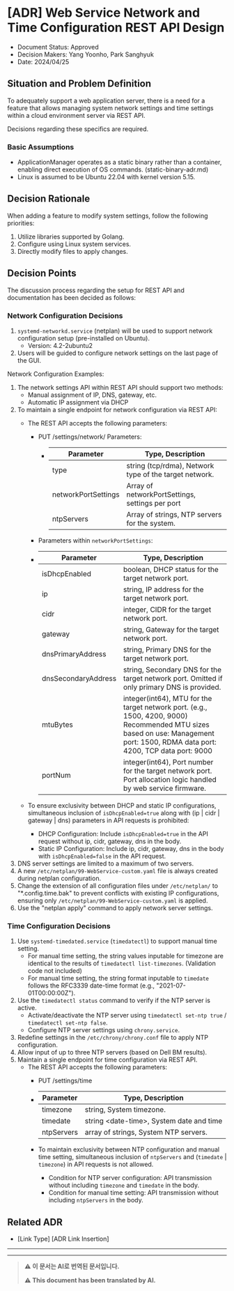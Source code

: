 <!-- [아래에 상황과 문제를 정의합니다, 예를 들면, 자유 형식으로 2~3 문장으로 간결하게 설명하면 좋습니다.]-->
<!-- 선택사항 -->
<!-- [제안됨 | 거부됨 | 승인됨 | 폐기됨 | ... | [ADR-0005](0005-example.md)로 대체됨] -->
# [ADR] Web Service Network and Time Configuration REST API Design

* Document Status: Approved <!-- [Proposed | Rejected | Approved | Abandoned | ... | Replaced by [ADR-0005](0005-example.md)] --> <!-- Optional -->
* Decision Makers: Yang Yoonho, Park Sanghyuk
* Date: 2024/04/25

<!-- Define the context and problem below, for example, succinctly in 2-3 sentences as needed. -->

<!-- 결정 근거는 매 결정마다 다를 수 있습니다 -->
<!-- [근거 1, e.g., 성능 및 확장성] -->
<!-- [근거 2, e.g., 고급 기능, 커뮤니티 및 지원, 라이선스 등...] -->
<!-- [상황과 문제를 아래에 정의합니다, 예를 들어 2~3 문장으로 간결하게 설명하면 좋습니다.]-->
## Situation and Problem Definition
<!-- Define the situation and problem below, for example, concisely in 2~3 sentences. -->
To adequately support a web application server, there is a need for a feature that allows managing system network settings and time settings within a cloud environment server via REST API.

Decisions regarding these specifics are required.

### Basic Assumptions
- ApplicationManager operates as a static binary rather than a container, enabling direct execution of OS commands. (static-binary-adr.md)
- Linux is assumed to be Ubuntu 22.04 with kernel version 5.15.

<!-- [Supporting Reason 2, e.g., advanced features, community and support, licensing, etc.] -->
<!-- [Supporting Reason 1, e.g., performance and scalability] -->
<!-- The basis for decisions may vary for each decision made -->

<!-- [결정된 옵션과 이유를 서술합니다, 이유의 예시 : 유일한 옵션이거나 | 우리의 요구사항을 만족하거나 | 결과가 가장 좋거나 ] -->
<!-- [예시 2, e.g., 고급 기능, 커뮤니티 및 지원, 라이선스 등...] -->
<!-- [예시 1, e.g., 성능 및 확장성] -->
<!-- 결정 근거는 매 결정마다 다를 수 있습니다 -->
## Decision Rationale
<!-- Decision rationale can vary for each decision made -->
<!-- [Example 1, e.g., Performance and Scalability] -->
<!-- [Example 2, e.g., Advanced Features, Community and Support, Licensing, etc...] -->
When adding a feature to modify system settings, follow the following priorities:
1. Utilize libraries supported by Golang.
2. Configure using Linux system services.
3. Directly modify files to apply changes.

<!-- Describe the chosen options and reasons: reasons might include | being the only option available | meeting our requirements | yielding the best results | -->

<!-- [선택된 옵션과 이유를 서술합니다, 예시: 유일한 옵션 | 우리의 요구사항을 만족 | 최고의 결과 ] -->
## Decision Points
<!-- [Describe the selected option and reason, example: Only option | Meets our requirements | Best outcome ] -->
The discussion process regarding the setup for REST API and documentation has been decided as follows:

### Network Configuration Decisions
1. `systemd-networkd.service` (netplan) will be used to support network configuration setup (pre-installed on Ubuntu).
   - Version: 4.2-2ubuntu2
2. Users will be guided to configure network settings on the last page of the GUI.

Network Configuration Examples:
1. The network settings API within REST API should support two methods:
    - Manual assignment of IP, DNS, gateway, etc.
    - Automatic IP assignment via DHCP
2. To maintain a single endpoint for network configuration via REST API:
   - The REST API accepts the following parameters:
     - PUT /settings/network/ Parameters:
       - | Parameter  | Type, Description                                           |
         |------------|-------------------------------------------------------------|
         | type       | string (tcp/rdma), Network type of the target network.       |
         | networkPortSettings | Array of networkPortSettings, settings per port |
         | ntpServers | Array of strings, NTP servers for the system.              |
      - Parameters within `networkPortSettings`:
       - | Parameter     | Type, Description                                                                                                                                                                                             |
         |---------------|---------------------------------------------------------------------------------------------------------------------------------------------------------------------------------------------------------------|
         | isDhcpEnabled | boolean, DHCP status for the target network port.                                                                                                                                                          |
         | ip            | string, IP address for the target network port.                                                                                                                                                           |
         | cidr          | integer, CIDR for the target network port.                                                                                                                                                                |
         | gateway        | string, Gateway for the target network port.                                                                                                                                                               |
         | dnsPrimaryAddress | string, Primary DNS for the target network port.                                                                                                                                                           |
         | dnsSecondaryAddress | string, Secondary DNS for the target network port. Omitted if only primary DNS is provided.                                                                         |
         | mtuBytes       | integer(int64), MTU for the target network port. (e.g., 1500, 4200, 9000) Recommended MTU sizes based on use: Management port: 1500, RDMA data port: 4200, TCP data port: 9000                                                                                                        |
         | portNum        | integer(int64), Port number for the target network port. Port allocation logic handled by web service firmware.                                                                     |
      
   - To ensure exclusivity between DHCP and static IP configurations, simultaneous inclusion of `isDhcpEnabled=true` along with (ip | cidr | gateway | dns) parameters in API requests is prohibited:
     - DHCP Configuration: Include `isDhcpEnabled=true` in the API request without ip, cidr, gateway, dns in the body.
     - Static IP Configuration: Include ip, cidr, gateway, dns in the body with `isDhcpEnabled=false` in the API request.
3. DNS server settings are limited to a maximum of two servers.
4. A new `/etc/netplan/99-WebService-custom.yaml` file is always created during netplan configuration.
5. Change the extension of all configuration files under `/etc/netplan/` to "*.config.time.bak" to prevent conflicts with existing IP configurations, ensuring only `/etc/netplan/99-WebService-custom.yaml` is applied.
6. Use the "netplan apply" command to apply network server settings.

### Time Configuration Decisions

1. Use `systemd-timedated.service` (`timedatectl`) to support manual time setting.
   - For manual time setting, the string values inputable for timezone are identical to the results of `timedatectl list-timezones`. (Validation code not included)
   - For manual time setting, the string format inputable to `timedate` follows the RFC3339 date-time format (e.g., "2021-07-01T00:00:00Z").
2. Use the `timedatectl status` command to verify if the NTP server is active.
   - Activate/deactivate the NTP server using `timedatectl set-ntp true` / `timedatectl set-ntp false`.
   - Configure NTP server settings using `chrony.service`.
3. Redefine settings in the `/etc/chrony/chrony.conf` file to apply NTP configuration.
4. Allow input of up to three NTP servers (based on Dell BM results).
5. Maintain a single endpoint for time configuration via REST API.
   - The REST API accepts the following parameters:
     - PUT /settings/time
     - | Parameter   | Type, Description                                  |
       |-------------|----------------------------------------------------|
       | timezone    | string, System timezone.                |
       | timedate    | string \<date-time\>, System date and time  |
       | ntpServers  | array of strings, System NTP servers. |

     - To maintain exclusivity between NTP configuration and manual time setting, simultaneous inclusion of `ntpServers` and (`timedate` | `timezone`) in API requests is not allowed.
       - Condition for NTP server configuration: API transmission without including `timezone` and `timedate` in the body.
       - Condition for manual time setting: API transmission without including `ntpServers` in the body.

<!-- 예시: [ADR-0005](0005-example.md)로 개선됨 -->

<!-- 예시: [ADR-0005](0005-example.md)로 개선됨 -->
<!-- 선택사항 -->
## Related ADR <!-- Optional -->

* [Link Type] [ADR Link Insertion] <!-- Example: Improved with [ADR-0005](0005-example.md) -->

---

---

> **⚠️ 이 문서는 AI로 번역된 문서입니다.**
>
> **⚠️ This document has been translated by AI.**